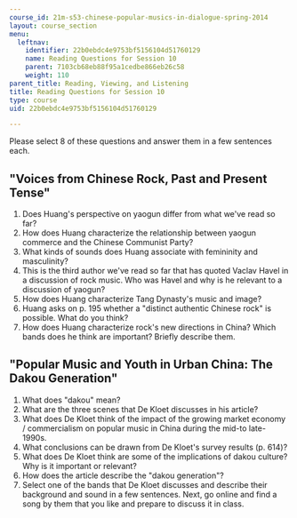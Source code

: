 ```yaml
---
course_id: 21m-s53-chinese-popular-musics-in-dialogue-spring-2014
layout: course_section
menu:
  leftnav:
    identifier: 22b0ebdc4e9753bf5156104d51760129
    name: Reading Questions for Session 10
    parent: 7103cb68eb88f95a1cedbe866eb26c58
    weight: 110
parent_title: Reading, Viewing, and Listening
title: Reading Questions for Session 10
type: course
uid: 22b0ebdc4e9753bf5156104d51760129

---
```


Please select 8 of these questions and answer them in a few sentences each.

"Voices from Chinese Rock, Past and Present Tense"
--------------------------------------------------

1.  Does Huang's perspective on yaogun differ from what we've read so far?
2.  How does Huang characterize the relationship between yaogun commerce and the Chinese Communist Party?
3.  What kinds of sounds does Huang associate with femininity and masculinity?
4.  This is the third author we've read so far that has quoted Vaclav Havel in a discussion of rock music. Who was Havel and why is he relevant to a discussion of yaogun?
5.  How does Huang characterize Tang Dynasty's music and image?
6.  Huang asks on p. 195 whether a "distinct authentic Chinese rock" is possible. What do you think?
7.  How does Huang characterize rock's new directions in China? Which bands does he think are important? Briefly describe them.

"Popular Music and Youth in Urban China: The Dakou Generation"
--------------------------------------------------------------

1.  What does "dakou" mean?
2.  What are the three scenes that De Kloet discusses in his article?
3.  What does De Kloet think of the impact of the growing market economy / commercialism on popular music in China during the mid-to late-1990s.
4.  What conclusions can be drawn from De Kloet's survey results (p. 614)?
5.  What does De Kloet think are some of the implications of dakou culture? Why is it important or relevant?
6.  How does the article describe the "dakou generation"?
7.  Select one of the bands that De Kloet discusses and describe their background and sound in a few sentences. Next, go online and find a song by them that you like and prepare to discuss it in class.